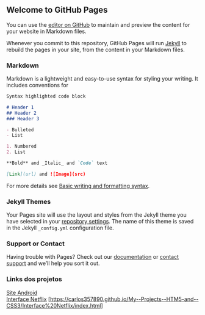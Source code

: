 ## Welcome to GitHub Pages

You can use the [editor on GitHub](https://github.com/carlos357890/My--Projects--HTM5-and--CSS3/edit/main/README.md) to maintain and preview the content for your website in Markdown files.

Whenever you commit to this repository, GitHub Pages will run [Jekyll](https://jekyllrb.com/) to rebuild the pages in your site, from the content in your Markdown files.

### Markdown

Markdown is a lightweight and easy-to-use syntax for styling your writing. It includes conventions for

```markdown
Syntax highlighted code block

# Header 1
## Header 2
### Header 3

- Bulleted
- List

1. Numbered
2. List

**Bold** and _Italic_ and `Code` text

[Link](url) and ![Image](src)
```

For more details see [Basic writing and formatting syntax](https://docs.github.com/en/github/writing-on-github/getting-started-with-writing-and-formatting-on-github/basic-writing-and-formatting-syntax).

### Jekyll Themes

Your Pages site will use the layout and styles from the Jekyll theme you have selected in your [repository settings](https://github.com/carlos357890/My--Projects--HTM5-and--CSS3/settings/pages). The name of this theme is saved in the Jekyll `_config.yml` configuration file.

### Support or Contact

Having trouble with Pages? Check out our [documentation](https://docs.github.com/categories/github-pages-basics/) or [contact support](https://support.github.com/contact) and we’ll help you sort it out.


### Links dos projetos

<a href="https://carlos357890.github.io/My--Projects--HTM5-and--CSS3/Android/android.html" target="_blank">Site Android</a><br>
<a href="https://carlos357890.github.io/My--Projects--HTM5-and--CSS3/Interface%20Netflix/index.html" target="_blank">Interface Netflix</a>
[https://carlos357890.github.io/My--Projects--HTM5-and--CSS3/Interface%20Netflix/index.html]
